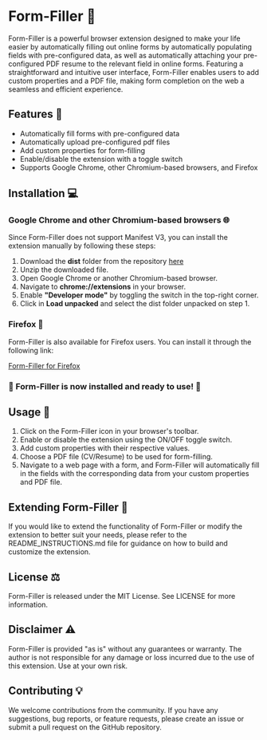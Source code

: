 # Form-Filler 📝

Form-Filler is a powerful browser extension designed to make your life easier by automatically filling out online forms by automatically populating fields with pre-configured data, as well as automatically attaching your pre-configured PDF resume to the relevant field in  online forms. Featuring a straightforward and intuitive user interface, Form-Filler enables users to add custom properties and a PDF file, making form completion on the web a seamless and efficient experience.

## Features 🌟

- Automatically fill forms with pre-configured data
- Automatically upload  pre-configured pdf files
- Add custom properties for form-filling
- Enable/disable the extension with a toggle switch
- Supports Google Chrome, other Chromium-based browsers, and Firefox

## Installation 💻
### Google Chrome and other Chromium-based browsers 🌐
Since Form-Filler does not support Manifest V3, you can install the extension manually by following these steps:

1. Download the **dist**  folder from the repository [here](https://github.com/iwaduarte/form-filler/releases/latest/download/dist.zip)
2. Unzip the downloaded file.
3. Open Google Chrome or another Chromium-based browser.
4. Navigate to **chrome://extensions** in your browser.
5. Enable **"Developer mode"** by toggling the switch in the top-right corner.
6. Click in **Load unpacked** and select the dist folder unpacked on step 1.


### Firefox 🦊
Form-Filler is also available for Firefox users. You can install it through the following link:

[Form-Filler for Firefox](https://addons.mozilla.org/pt-BR/firefox/addon/form-filler-applier/)


### 🎉 Form-Filler is now installed and ready to use! 🚀

## Usage 📖
1. Click on the Form-Filler icon in your browser's toolbar.
2. Enable or disable the extension using the ON/OFF toggle switch.
3. Add custom properties with their respective values.
4. Choose a PDF file (CV/Resume) to be used for form-filling.
5. Navigate to a web page with a form, and Form-Filler will automatically fill in the fields with the corresponding data from your custom properties and PDF file.

## Extending Form-Filler 🔧
If you would like to extend the functionality of Form-Filler or modify the extension to better suit your needs, please refer to the README_INSTRUCTIONS.md file for guidance on how to build and customize the extension.

## License ⚖️
Form-Filler is released under the MIT License. See LICENSE for more information.

## Disclaimer ⚠️
Form-Filler is provided "as is" without any guarantees or warranty. The author is not responsible for any damage or loss incurred due to the use of this extension. Use at your own risk.

## Contributing 💡
We welcome contributions from the community. If you have any suggestions, bug reports, or feature requests, please create an issue or submit a pull request on the GitHub repository.